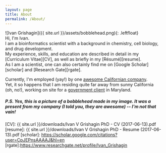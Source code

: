 ```yaml
---
layout: page
title: About
permalink: /About/
---
```


<style type="text/css">
.leftfloat {
    float: left;
	width: 200px;
	padding-right: 20px;
	padding-bottom: 70px;
}
</style>

![Ivan Grishagin]({{ site.url }}/assets/bobblehead.png){: .leftfloat}  
Hi, I'm Ivan.  
I am a bioinformatics scientist with a background in chemistry, cell biology, and drug development.  
My experience, skills, and education are described in detail in my [Curriculum Vitae][CV], as well as briefly in my [Résumé][resume].  
As I am a scientist, one can also certainly find me on [Google Scholar][scholar] and [Research Gate][rgate].

Currently, I'm employed (yay!) by one [awesome Californian company][rancholink].  
Yet, it so happens that I am residing quite far away from sunny California (oh, no!), working on site for a [government client][ncatslink] in Maryland.

##### P.S. Yes, this is a picture of a bobblehead made in my image. It was a present from my company (I told you, they are awesome) -- I'm not that vain!

[rancholink]: http://www.ranchobiosciences.com/  
[ncatslink]: https://ncats.nih.gov/  
[CV]: {{ site.url }}/downloads/Ivan V Grishagin PhD - CV (2017-06-13).pdf
[resume]: {{ site.url }}/downloads/Ivan V Grishagin PhD - Resume (2017-06-13).pdf
[scholar]: https://scholar.google.com/citations?user=CpJEPnsAAAAJ&hl=en
[rgate]:https://www.researchgate.net/profile/Ivan_Grishagin